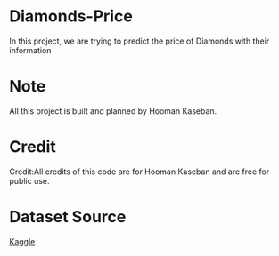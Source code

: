 # Diamonds-Price
In this project, we are trying to predict the price of Diamonds with their information
# Note
All this project is built and planned by Hooman Kaseban.
# Credit
Credit:All credits of this code are for Hooman Kaseban and are free for public use.
# Dataset Source
<a href="https://www.kaggle.com" target='blank'>Kaggle</a>
